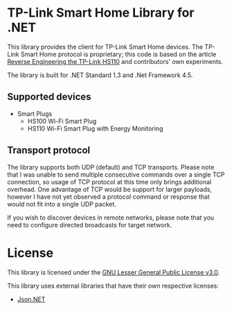 # TP-Link Smart Home Library for .NET

This library provides the client for TP-Link Smart Home devices. The TP-Link Smart Home protocol is proprietary; this code is based on the article [Reverse Engineering the TP-Link HS110](https://www.softscheck.com/en/reverse-engineering-tp-link-hs110/) and contributors' own experiments.

The library is built for .NET Standard 1.3 and .Net Framework 4.5.

## Supported devices
 * Smart Plugs
   * HS100 Wi-Fi Smart Plug
   * HS110 Wi-Fi Smart Plug with Energy Monitoring

## Transport protocol
The library supports both UDP (default) and TCP transports. Please note that I was unable to send multiple consecutive commands over a single TCP connection, so usage of TCP protocol at this time only brings additional overhead. One advantage of TCP would be support for larger payloads, however I have not yet observed a protocol command or response that would not fit into a single UDP packet.

If you wish to discover devices in remote networks, please note that you need to configure directed broadcasts for target network.

# License

This library is licensed under the [GNU Lesser General Public License v3.0](https://github.com/IgorMilavec/TPLink-SmartHome/blob/master/LICENSE).

This library uses external libraries that have their own respective licenses:
 * [Json.NET](https://github.com/JamesNK/Newtonsoft.Json)
